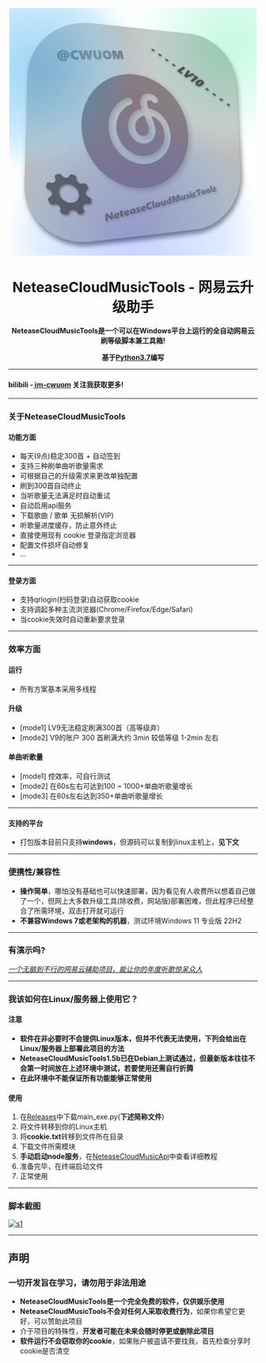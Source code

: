 <div align="center">
   <img width="500" src="LOGO.png" alt="logo"></br>


# **NeteaseCloudMusicTools**   - 网易云升级助手

**NeteaseCloudMusicTools是一个可以在Windows平台上运行的全自动网易云刷等级脚本兼工具箱!**

**基于[Python3.7](https://www.python.org/downloads/release/python-370/ "Python3.7")编写**

</div>

----

#### bilibili -[ im-cwuom](https://space.bilibili.com/473400804?spm_id_from=333.1007.0.0 " im-cwuom") 关注我获取更多!

------------



### 关于NeteaseCloudMusicTools
#### 功能方面
- 每天(9点)稳定300首 + 自动签到
- 支持三种刷单曲听歌量需求
- 可根据自己的升级需求来更改单独配置
- 刷到300首自动终止
- 当听歌量无法满足时自动重试
- 自动启用api服务
- 下载歌曲 / 歌单 无损解析(VIP)
- 听歌量进度缓存，防止意外终止
- 直接使用现有 cookie 登录指定浏览器
- 配置文件损坏自动修复
- ...
------------
#### 登录方面
- 支持qrlogin(扫码登录)自动获取cookie
- 支持调起多种主流浏览器(Chrome/Firefox/Edge/Safari)
- 当cookie失效时自动重新要求登录
------------
### 效率方面
#### 运行
- 所有方案基本采用多线程

#### 升级
- [mode1] LV9无法稳定刷满300首（高等级弃）
- [mode2] V9的账户 300 首刷满大约 3min 较低等级 1-2min 左右

#### 单曲听歌量
- [mode1] 控效率，可自行测试
- [mode2] 在60s左右可达到100 ~ 1000+单曲听歌量增长
- [mode3] 在60s左右达到350+单曲听歌量增长

------------

#### 支持的平台
- 打包版本目前只支持**windows**，但源码可以复制到linux主机上，**见下文**

------------

### 便携性/兼容性
- **操作简单**，哪怕没有基础也可以快速部署，因为看见有人收费所以想着自己做了一个，但网上大多数升级工具(除收费，网站版)部署困难，但此程序已经整合了所需环境，双击打开就可运行
- **不兼容Windows 7或老架构的机器**，测试环境Windows 11 专业版 22H2


------------

### 有演示吗?
*[一个无脑到不行的网易云辅助项目，能让你的年度听歌惊呆众人](https://www.bilibili.com/video/BV1224y1t7hf/?spm_id_from=333.999.0.0 "一个无脑到不行的网易云辅助项目，能让你的年度听歌惊呆众人")*


------------

### 我该如何在Linux/服务器上使用它？
#### 注意
- **软件在非必要时不会提供Linux版本，但并不代表无法使用，下列会给出在Linux/服务器上部署此项目的方法**
- **NeteaseCloudMusicTools1.5b已在Debian上测试通过，但最新版本往往不会第一时间放在上述环境中测试，若要使用还需自行折腾**
- **在此环境中不能保证所有功能能够正常使用**

#### 使用
1. 在[Releases](https://github.com/cwuom/netease-cloud-LV10/releases "Releases")中下载main_exe.py(**下述简称文件**)
2. 将文件转移到你的Linux主机
3. 将**cookie.txt**转移到文件所在目录
4. 下载文件所需模块
5. **手动启动node服务**，在[NeteaseCloudMusicApi](https://github.com/Binaryify/NeteaseCloudMusicApi "NeteaseCloudMusicApi")中查看详细教程
6. 准备完毕，在终端启动文件
7. 正常使用

------------


### 脚本截图
[![s1](https://raw.githubusercontent.com/cwuom/netease-cloud-LV10/main/s1.png "s1")](https://raw.githubusercontent.com/cwuom/netease-cloud-LV10/main/s1.png "s1")


------------

## 声明
### 一切开发旨在学习，请勿用于非法用途
- **NeteaseCloudMusicTools是一个完全免费的软件，仅供娱乐使用**
- **NeteaseCloudMusicTools不会对任何人采取收费行为**，如果你希望它更好，可以赞助此项目
- 介于项目的特殊性，**开发者可能在未来会随时停更或删除此项目**
- **软件运行不会窃取你的cookie**，如果账户被盗请不要找我，首先检查分享时cookie是否清空

